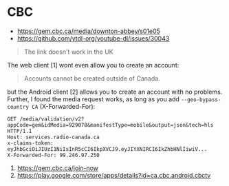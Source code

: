 # CBC

- https://gem.cbc.ca/media/downton-abbey/s01e05
- https://github.com/ytdl-org/youtube-dl/issues/30043

> The link doesn't work in the UK

The web client [1] wont even allow you to create an account:

> Accounts cannot be created outside of Canada.

but the Android client [2] allows you to create an account with no problems.
Further, I found the media request works, as long as you add
`--geo-bypass-country CA` (X-Forwarded-For):

~~~
GET /media/validation/v2?appCode=gem&idMedia=929078&manifestType=mobile&output=json&tech=hls HTTP/1.1
Host: services.radio-canada.ca
x-claims-token: eyJhbGciOiJIUzI1NiIsInR5cCI6IkpXVCJ9.eyJIYXNIRCI6IkZhbHNlIiwiV...
X-Forwarded-For: 99.246.97.250
~~~

1. https://gem.cbc.ca/join-now
2. https://play.google.com/store/apps/details?id=ca.cbc.android.cbctv
